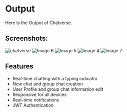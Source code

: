 
# Output

Here is the Output of Chatverse.


## Screenshots:

![chatverse](https://github.com/Jatin-Kushwah/Chat-App/assets/122866611/6edacf58-237c-40c4-90e8-881d49bc848b)
![Image 6](https://github.com/Jatin-Kushwah/Chat-App/assets/122866611/a3ea018c-e86d-46bb-8692-f27208c49d40)
![Image 5](https://github.com/Jatin-Kushwah/Chat-App/assets/122866611/021ff997-3db2-4449-aaf4-845674840155)
![Image 4](https://github.com/Jatin-Kushwah/Chat-App/assets/122866611/d49b39df-f31f-4d7d-8999-3c38a2724d07)
![Image 7](https://github.com/Jatin-Kushwah/Chat-App/assets/122866611/79e96426-8175-4d41-84b1-aa0119f9b029)



## Features

- Real-time chatting with a typing indicator
- New chat and group chat creation
- User Profile and group chat information edit
- Responsive for all devices
- Real-time notifications
- JWT Authentication
